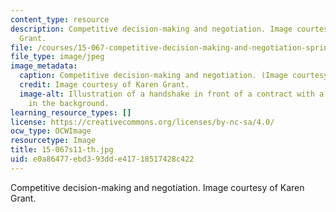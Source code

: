 ```yaml
---
content_type: resource
description: Competitive decision-making and negotiation. Image courtesy of Karen
  Grant.
file: /courses/15-067-competitive-decision-making-and-negotiation-spring-2011/e0a86477ebd393dde41718517428c422_15-067s11-th.jpg
file_type: image/jpeg
image_metadata:
  caption: Competitive decision-making and negotiation. (Image courtesy of Karen Grant.)
  credit: Image courtesy of Karen Grant.
  image-alt: Illustration of a handshake in front of a contract with a city skyline
    in the background.
learning_resource_types: []
license: https://creativecommons.org/licenses/by-nc-sa/4.0/
ocw_type: OCWImage
resourcetype: Image
title: 15-067s11-th.jpg
uid: e0a86477-ebd3-93dd-e417-18517428c422
---
```

Competitive decision-making and negotiation. Image courtesy of Karen Grant.